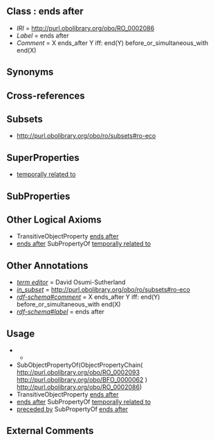 
## Class : ends after

 * *IRI* = http://purl.obolibrary.org/obo/RO_0002086
 * *Label* = ends after
 * *Comment* = X ends_after Y iff: end(Y) before_or_simultaneous_with end(X)

## Synonyms


## Cross-references


## Subsets

 * http://purl.obolibrary.org/obo/ro/subsets#ro-eco

## SuperProperties

 * [temporally related to](../../RO/22/RO_0002222.md)

## SubProperties


## Other Logical Axioms

 * TransitiveObjectProperty [ends after](../../RO/86/RO_0002086.md)
 * [ends after](../../RO/86/RO_0002086.md) SubPropertyOf [temporally related to](../../RO/22/RO_0002222.md)

## Other Annotations

 * *[term editor](../../IAO/17/IAO_0000117.md)* = David Osumi-Sutherland
 * *[in_subset](../../et/oboInOwl#inSubset.md)* = http://purl.obolibrary.org/obo/ro/subsets#ro-eco
 * *[rdf-schema#comment](../../nt/rdf-schema#comment.md)* = X ends_after Y iff: end(Y) before_or_simultaneous_with end(X)
 * *[rdf-schema#label](../../el/rdf-schema#label.md)* = ends after

## Usage

 * -
 * SubObjectPropertyOf(ObjectPropertyChain( <http://purl.obolibrary.org/obo/RO_0002093> <http://purl.obolibrary.org/obo/BFO_0000062> ) <http://purl.obolibrary.org/obo/RO_0002086>)
 * TransitiveObjectProperty [ends after](../../RO/86/RO_0002086.md)
 * [ends after](../../RO/86/RO_0002086.md) SubPropertyOf [temporally related to](../../RO/22/RO_0002222.md)
 * [preceded by](../../BFO/62/BFO_0000062.md) SubPropertyOf [ends after](../../RO/86/RO_0002086.md)

## External Comments

